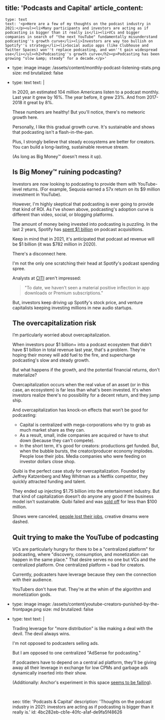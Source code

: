 title: 'Podcasts and Capital'
article_content:
  -
    type: text
    text: '<p>Here are a few of my thoughts on the podcast industry in 2021:</p><ul><li>Many participants and investors are acting as if podcasting is bigger than it really is</li><li>VCs and bigger companies in search of "the next YouTube" fundamentally misunderstand podcasting''s growth curve</li><li>Investors are way too bullish on Spotify''s strategy</li><li>Social audio apps (like Clubhouse and Twitter Spaces) won''t replace podcasting, and won''t gain widespread use</li></ul><h2>Podcasting''s growth curve</h2><p>Podcasting has been growing "slow &amp; steady" for a decade.</p>'
  -
    type: image
    image: /assets/content/monthly-podcast-listening-stats.png
    size: md
    brutalized: false
  -
    type: text
    text: |
      <p>In 2020, an estimated 104 million Americans listen to a podcast monthly. Last year it grew by 16%. The year before, it grew 23%. And from 2017-2018 it great by 8%.</p><p>These numbers are healthy! But you'll notice,&nbsp;there's no meteoric growth here.</p><p>Personally, I like this gradual growth curve. It's sustainable and shows that podcasting isn't a flash-in-the-pan.&nbsp;</p><p>Plus, I strongly believe&nbsp;that steady ecosystems are better for creators. You can build a long-lasting, sustainable revenue stream.
      
      (As long as Big Money™ doesn't mess it up).</p><h2>Is Big Money™ ruining podcasting?</h2><p>Investors are now looking to podcasting to provide them with YouTube-level returns. (For example, Sequoia earned a 57x return on its $9 million investment in YouTube).&nbsp;</p><p>However, I'm highly skeptical that podcasting is ever going to provide that kind of ROI. As I've shown above, podcasting's adoption curve is different than video, social, or blogging platforms.</p><p>The amount of money being invested into podcasting is puzzling. In the last 2 years, Spotify has <a href="https://www.nasdaq.com/articles/did-spotify-waste-%241-billion-on-podcasts-2021-01-21">spent $1 billion</a> on podcast acquisitions.</p><p>Keep in mind that in 2021, it's anticipated that podcast ad revenue will be $1 billion (it was $782 million in 2020).</p><p>There's a disconnect here.</p><p>I'm not the only one scratching their head at Spotify's podcast spending spree. 
      
      Analysts at <a href="https://www.cnbc.com/2021/01/15/spotifys-big-bet-on-podcasts-is-failing-citi-says.html">CITI</a> aren't impressed:&nbsp;</p><blockquote><p>"To date, we haven't seen a material positive inflection in app downloads or Premium subscriptions."</p></blockquote><p>But, investors keep driving up Spotify's stock price, and venture capitalists keeping investing millions in new audio startups.</p><h2>The overcapitalization risk</h2><p>I’m particularly worried about overcapitalization.&nbsp;</p><p>When investors pour $1 billion+ into a podcast ecosystem that didn’t have $1 billion in total revenue last year, that's a problem. They're hoping their money will add fuel to the fire, and supercharge podcasting's slow and steady growth.</p><p>But what happens if the growth, and the potential financial returns, don't materialize?</p><p>Overcapitalization occurs when the real value of an asset (or in this case, an ecosystem) is far less than what's been invested. It's when investors realize there's no possibility for a decent return, and they jump ship.</p><p>And overcapitalization has knock-on effects that won’t be good for podcasting:</p><ul><li>Capital is centralized with mega-corporations who try to grab as much market share as they can.</li><li>As a result, small, indie companies are acquired or have to shut down (because they can't compete).</li><li>In the short term, it's good for creators: productions get funded. But, when the bubble bursts,&nbsp;the creator/producer economy implodes. People lose their jobs. Media companies who were feeding on investor dollars close shop.<br></li></ul><p>Quibi is the perfect case study for overcapitalization. Founded by Jeffrey Katzenberg and Meg Whitman as a Netflix competitor, they quickly attracted funding and talent.</p><p>They ended up injecting $1.75 billion into the entertainment industry. But that kind of capitalization doesn’t do anyone any good if the business model isn't sustainable. Quibi failed and was <a href="https://arstechnica.com/gaming/2021/01/quibis-1-75b-experiment-ends-with-roku-acquisition-for-less-than-100m/">sold off</a> for less than $100 million.</p><p>Shows were canceled, <a href="https://twitter.com/katologic/status/1319237701233741824">people lost their jobs</a>, creative dreams were dashed.</p><h2>Quit trying to make the YouTube of podcasting</h2><p>VCs are particularly hungry for there to be a "centralized platform" for podcasting, where "discovery, consumption, and monetization can happen in the same place." That desire serves no one but VCs and the centralized platform. One centralized platform = bad for creators.</p><p>Currently, podcasters have leverage because they own the connection with their audience.
      
      YouTubers don't have that. They're at the whim of the algorithm and monetization gods.&nbsp;</p>
  -
    type: image
    image: /assets/content/youtube-creators-punished-by-the-frontpage.png
    size: md
    brutalized: false
  -
    type: text
    text: |
      <p>Trading leverage for "more distribution" is like making a deal with the devil. The devil always wins.</p><p>I'm not opposed to podcasters selling ads.
      
      But I am opposed to one centralized "AdSense for podcasting."</p><p>If podcasters have to depend on a central ad platform, they'll be giving away all their leverage in exchange for low CPMs and garbage ads dynamically inserted into their show.</p><p>(Additionally: Anchor's experiment in this space <a href="https://www.theverge.com/2021/1/21/22241066/spotify-anchor-sponsorships-ad-money-spend-podcasting">seems to be failing</a>).</p><p><br></p>
seo:
  title: 'Podcasts & Capital'
  description: 'Thoughts on the podcast industry in 2021: investors are acting as if podcasting is bigger than it really is.'
id: 4bc282eb-cb1e-40fc-a1af-de9fa5f48626
